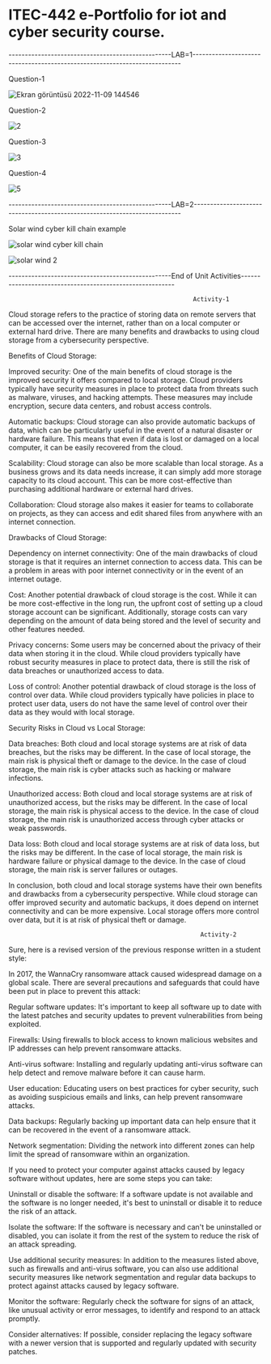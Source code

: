 # ITEC-442 e-Portfolio for iot and cyber security course.
--------------------------------------------------LAB=1--------------------------------------------------------------------------

Question-1

![Ekran görüntüsü 2022-11-09 144546](https://user-images.githubusercontent.com/96496988/200847019-9bf7fc4a-af80-493a-ac0d-f360fb228296.png)

Question-2

![2](https://user-images.githubusercontent.com/96496988/200847999-e4d6fd16-5a8f-41c5-bf3e-65212d755259.png)


Question-3

![3](https://user-images.githubusercontent.com/96496988/200848054-e599b197-1962-49ae-8b81-0c787ca0af69.png)

Question-4 

![5](https://user-images.githubusercontent.com/96496988/200848122-f45b3ef4-b895-4838-907e-28b9dcb99cd6.png)


--------------------------------------------------LAB=2--------------------------------------------------------------------------

Solar wind cyber kill chain example 

![solar wind cyber kill chain](https://user-images.githubusercontent.com/96496988/208735170-cf88799c-310c-49c8-ba6d-745c7f46b1ca.png)

![solar wind 2](https://user-images.githubusercontent.com/96496988/208735221-10eef8a3-ccec-4561-a9ed-a03f8110e53d.png)

--------------------------------------------------End of Unit Activities---------------------------------------------------------

                                                       Activity-1

Cloud storage refers to the practice of storing data on remote servers that can be accessed over the internet, rather than on a local computer or external hard drive. There are many benefits and drawbacks to using cloud storage from a cybersecurity perspective.

Benefits of Cloud Storage:

Improved security: One of the main benefits of cloud storage is the improved security it offers compared to local storage. Cloud providers typically have security measures in place to protect data from threats such as malware, viruses, and hacking attempts. These measures may include encryption, secure data centers, and robust access controls.

Automatic backups: Cloud storage can also provide automatic backups of data, which can be particularly useful in the event of a natural disaster or hardware failure. This means that even if data is lost or damaged on a local computer, it can be easily recovered from the cloud.

Scalability: Cloud storage can also be more scalable than local storage. As a business grows and its data needs increase, it can simply add more storage capacity to its cloud account. This can be more cost-effective than purchasing additional hardware or external hard drives.

Collaboration: Cloud storage also makes it easier for teams to collaborate on projects, as they can access and edit shared files from anywhere with an internet connection.

Drawbacks of Cloud Storage:

Dependency on internet connectivity: One of the main drawbacks of cloud storage is that it requires an internet connection to access data. This can be a problem in areas with poor internet connectivity or in the event of an internet outage.

Cost: Another potential drawback of cloud storage is the cost. While it can be more cost-effective in the long run, the upfront cost of setting up a cloud storage account can be significant. Additionally, storage costs can vary depending on the amount of data being stored and the level of security and other features needed.

Privacy concerns: Some users may be concerned about the privacy of their data when storing it in the cloud. While cloud providers typically have robust security measures in place to protect data, there is still the risk of data breaches or unauthorized access to data.

Loss of control: Another potential drawback of cloud storage is the loss of control over data. While cloud providers typically have policies in place to protect user data, users do not have the same level of control over their data as they would with local storage.

Security Risks in Cloud vs Local Storage:

Data breaches: Both cloud and local storage systems are at risk of data breaches, but the risks may be different. In the case of local storage, the main risk is physical theft or damage to the device. In the case of cloud storage, the main risk is cyber attacks such as hacking or malware infections.

Unauthorized access: Both cloud and local storage systems are at risk of unauthorized access, but the risks may be different. In the case of local storage, the main risk is physical access to the device. In the case of cloud storage, the main risk is unauthorized access through cyber attacks or weak passwords.

Data loss: Both cloud and local storage systems are at risk of data loss, but the risks may be different. In the case of local storage, the main risk is hardware failure or physical damage to the device. In the case of cloud storage, the main risk is server failures or outages.

In conclusion, both cloud and local storage systems have their own benefits and drawbacks from a cybersecurity perspective. While cloud storage can offer improved security and automatic backups, it does depend on internet connectivity and can be more expensive. Local storage offers more control over data, but it is at risk of physical theft or damage.

                                                         Activity-2

Sure, here is a revised version of the previous response written in a student style:

In 2017, the WannaCry ransomware attack caused widespread damage on a global scale. There are several precautions and safeguards that could have been put in place to prevent this attack:

Regular software updates: It's important to keep all software up to date with the latest patches and security updates to prevent vulnerabilities from being exploited.

Firewalls: Using firewalls to block access to known malicious websites and IP addresses can help prevent ransomware attacks.

Anti-virus software: Installing and regularly updating anti-virus software can help detect and remove malware before it can cause harm.

User education: Educating users on best practices for cyber security, such as avoiding suspicious emails and links, can help prevent ransomware attacks.

Data backups: Regularly backing up important data can help ensure that it can be recovered in the event of a ransomware attack.

Network segmentation: Dividing the network into different zones can help limit the spread of ransomware within an organization.

If you need to protect your computer against attacks caused by legacy software without updates, here are some steps you can take:

Uninstall or disable the software: If a software update is not available and the software is no longer needed, it's best to uninstall or disable it to reduce the risk of an attack.

Isolate the software: If the software is necessary and can't be uninstalled or disabled, you can isolate it from the rest of the system to reduce the risk of an attack spreading.

Use additional security measures: In addition to the measures listed above, such as firewalls and anti-virus software, you can also use additional security measures like network segmentation and regular data backups to protect against attacks caused by legacy software.

Monitor the software: Regularly check the software for signs of an attack, like unusual activity or error messages, to identify and respond to an attack promptly.

Consider alternatives: If possible, consider replacing the legacy software with a newer version that is supported and regularly updated with security patches.
